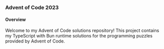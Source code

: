 ### Advent of Code 2023

#### Overview

Welcome to my Advent of Code solutions repository! This project contains my TypeScript with Bun runtime solutions for the programming puzzles provided by Advent of Code.